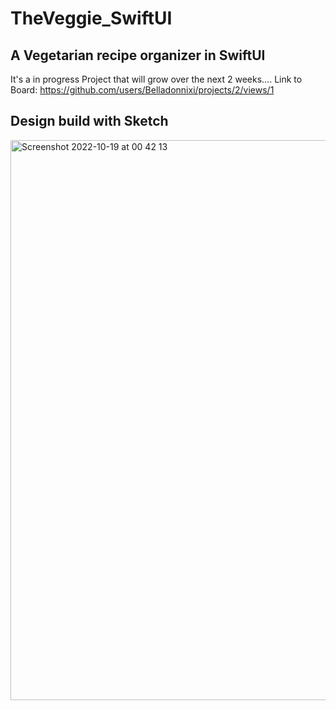 # TheVeggie_SwiftUI
## A Vegetarian recipe organizer in SwiftUI
It's a in progress Project that will grow over the next 2 weeks....
Link to Board:
https://github.com/users/Belladonnixi/projects/2/views/1

## Design build with Sketch

<img width="896" alt="Screenshot 2022-10-19 at 00 42 13" src="https://user-images.githubusercontent.com/99251460/196558812-881df95f-1142-4fa7-a941-1112252c12b2.png">
